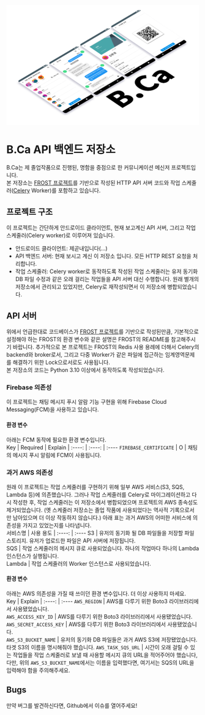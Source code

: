 ![B.Ca title image](./.github/readme/title.png)
# B.Ca API 백엔드 저장소
B.Ca는 제 졸업작품으로 진행된, 명함을 중점으로 한 커뮤니케이션 메신저 프로젝트입니다.  
본 저장소는 [FROST 프로젝트](https://github.com/MU-software/frost)를 기반으로 작성된 HTTP API 서버 코드와 작업 스케줄러([Celery](https://docs.celeryq.dev/) Worker)를 포함하고 있습니다.  

## 프로젝트 구조
이 프로젝트는 간단하게 안드로이드 클라이언트, 현재 보고계신 API 서버, 그리고 작업 스케줄러(Celery worker)로 이루어져 있습니다.  
* 안드로이드 클라이언트: 제곧내입니다(...)  
* API 백엔드 서버: 현재 보시고 계신 이 저장소 입니다. 모든 HTTP REST 요청을 처리합니다.  
* 작업 스케줄러: Celery worker로 동작하도록 작성된 작업 스케줄러는 유저 동기화 DB 파일 수정과 같은 오래 걸리는 작업들을 API 서버 대신 수행합니다. 원래 별개의 저장소에서 관리되고 있었지만, Celery로 재작성되면서 이 저장소에 병합되었습니다.  

## API 서버
위에서 언급한대로 코드베이스가 [FROST 프로젝트](https://github.com/MU-software/frost)를 기반으로 작성된만큼, 기본적으로 설정해야 하는 FROST의 환경 변수와 같은 설명은 FROST의 README를 참고해주시기 바랍니다. 추가적으로 본 프로젝트는 FROST의 Redis 사용 용례에 더해서 Celery의 backend와 broker로서, 그리고 다중 Worker가 같은 파일에 접근하는 임계영역문제를 해결하기 위한 Lock으로서로도 사용됩니다.  
본 저장소의 코드는 Python 3.10 이상에서 동작하도록 작성되었습니다.

### Firebase 의존성
이 프로젝트는 채팅 메시지 푸시 알람 기능 구현을 위해 Firebase Cloud Messaging(FCM)을 사용하고 있습니다.  
#### 환경 변수
아래는 FCM 동작에 필요한 환경 변수입니다.  
Key                     | Required | Explain
| :----:                |  :----:  | :----
`FIREBASE_CERTIFICATE`  | O | 채팅의 메시지 푸시 알림에 FCM이 사용됩니다.

### 과거 AWS 의존성
원래 이 프로젝트는 작업 스케줄러를 구현하기 위해 일부 AWS 서비스(S3, SQS, Lambda 등)에 의존했습니다. 그러나 작업 스케줄러를 Celery로 마이그레이션하고 다시 작성한 후, 작업 스케줄러는 이 저장소에서 병합되었으며 프로젝트의 AWS 종속성도 제거되었습니다. (옛 스케줄러 저장소는 졸업 작품에 사용되었다는 역사적 기록으로서만 남아있으며 더 이상 작동하지 않습니다.) 아래 표는 과거 AWS의 어떠한 서비스에 의존성을 가지고 있었는지를 나타냅니다.  
서비스명 | 사용 용도
|   :----:   | :----
S3           | 유저의 동기화 될 DB 파일들을 저장할 파일 스토리지. 유저가 업로드한 파일은 API 서버에 저장됩니다.  
SQS          | 작업 스케줄러의 메시지 큐로 사용되었습니다. 하나의 작업마다 하나의 Lambda 인스턴스가 실행됩니다.  
Lambda       | 작업 스케줄러의 Worker 인스턴스로 사용되었습니다.  

#### 환경 변수
아래는 AWS 의존성을 가질 때 쓰이던 환경 변수입니다. 더 이상 사용하지 마세요.  
Key                     | Explain
| :----:                | :----
`AWS_REGION`            | AWS를 다루기 위한 Boto3 라이브러리에서 사용됐었습니다.  
`AWS_ACCESS_KEY_ID`     | AWS를 다루기 위한 Boto3 라이브러리에서 사용됐었습니다.  
`AWS_SECRET_ACCESS_KEY` | AWS를 다루기 위한 Boto3 라이브러리에서 사용됐었습니다.  
`AWS_S3_BUCKET_NAME`    | 유저의 동기화 DB 파일들은 과거 AWS S3에 저장됐었습니다. 타겟 S3의 이름을 명시해줘야 했습니다.
`AWS_TASK_SQS_URL`      | 시간이 오래 걸릴 수 있는 작업들을 작업 스케줄러로 보낼 때 사용할 메시지 큐의 URL을 적어주어야 했습니다, 다만, 위의 `AWS_S3_BUCKET_NAME`에서는 이름을 입력했다면, 여기서는 SQS의 URL을 입력해야 함을 주의해주세요.  

## Bugs
만약 버그를 발견하신다면, Github에서 이슈를 열어주세요!
